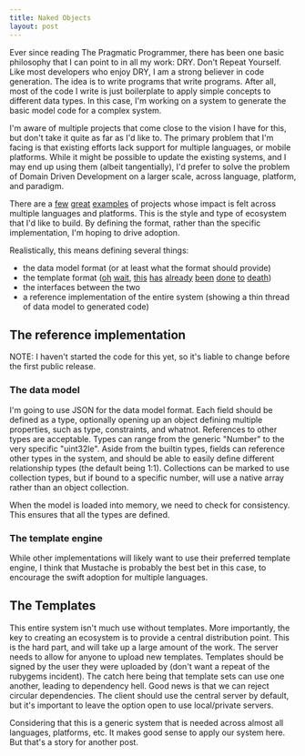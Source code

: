 ```yaml
---
title: Naked Objects
layout: post
---
```

Ever since reading The Pragmatic Programmer, there has been one basic philosophy that I can point to in all my work: DRY. Don't Repeat Yourself. Like most developers who enjoy DRY, I am a strong believer in code generation. The idea is to write programs that write programs. After all, most of the code I write is just boilerplate to apply simple concepts to different data types. In this case, I'm working on a system to generate the basic model code for a complex system.

I'm aware of multiple projects that come close to the vision I have for this, but don't take it quite as far as I'd like to. The primary problem that I'm facing is that existing efforts lack support for multiple languages, or mobile platforms. While it might be possible to update the existing systems, and I may end up using them (albeit tangentially), I'd prefer to solve the problem of Domain Driven Development on a larger scale, across language, platform, and paradigm.

There are a [few][json] [great][mustache] [examples][verbal-expressions] of projects whose impact is felt across multiple languages and platforms. This is the style and type of ecosystem that I'd like to build. By defining the format, rather than the specific implementation, I'm hoping to drive adoption.

Realistically, this means defining several things:

* the data model format (or at least what the format should provide)
* the template format ([oh][ctemplate] [wait][et], [this][mustache] [has][liquid] [already][erb] [been][stringtemplate] [done][m4] [to][genshi] [death][sprintf])
* the interfaces between the two
* a reference implementation of the entire system (showing a thin thread of data model to generated code)

## The reference implementation

NOTE: I haven't started the code for this yet, so it's liable to change before the first public release.

### The data model

I'm going to use JSON for the data model format. Each field should be defined as a type, optionally opening up an object defining multiple properties, such as type, constraints, and whatnot. References to other types are acceptable. Types can range from the generic "Number" to the very specific "uint32le". Aside from the builtin types, fields can reference other types in the system, and should be able to easily define different relationship types (the default being 1:1). Collections can be marked to use collection types, but if bound to a specific number, will use a native array rather than an object collection.

When the model is loaded into memory, we need to check for consistency. This ensures that all the types are defined.

### The template engine

While other implementations will likely want to use their preferred template engine, I think that Mustache is probably the best bet in this case, to encourage the swift adoption for multiple languages.

## The Templates

This entire system isn't much use without templates. More importantly, the key to creating an ecosystem is to provide a central distribution point. This is the hard part, and will take up a large amount of the work. The server needs to allow for anyone to upload new templates. Templates should be signed by the user they were uploaded by (don't want a repeat of the rubygems incident). The catch here being that template sets can use one another, leading to dependency hell. Good news is that we can reject circular dependencies. The client should use the central server by default, but it's important to leave the option open to use local/private servers.

Considering that this is a generic system that is needed across almost all languages, platforms, etc. It makes good sense to apply our system here. But that's a story for another post.

[genshi]: http://genshi.edgewall.org/
[stringtemplate]: http://www.stringtemplate.org/
[m4]: http://www.gnu.org/software/m4/m4.html
[erb]: http://ruby-doc.org/stdlib-1.9.3/libdoc/erb/rdoc/ERB.html
[liquid]: http://liquidmarkup.org/
[json]: http://json.org/
[mustache]: http://mustache.github.io/
[verbal-expressions]: http://verbalexpressions.github.io/
[sprintf]: http://www.cplusplus.com/reference/cstdio/printf/
[ctemplate]: http://code.google.com/p/ctemplate/
[et]: http://www.ivan.fomichev.name/2008/05/erlang-template-engine-prototype.html